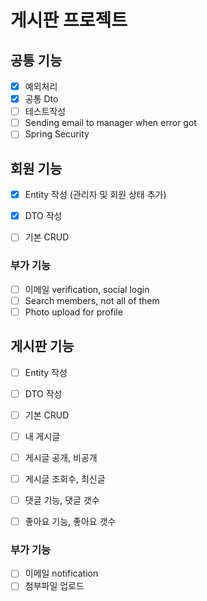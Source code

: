 # 게시판 프로젝트

## 공통 기능
- [x] 예외처리
- [x] 공통 Dto
- [ ] 테스트작성
- [ ] Sending email to manager when error got
- [ ] Spring Security

## 회원 기능
- [x] Entity 작성
  (관리자 및 회원 상태 추가)
- [x] DTO 작성
- [ ] 기본 CRUD
 

### 부가 기능
- [ ] 이메일 verification, social login
- [ ] Search members, not all of them
- [ ] Photo upload for profile

## 게시판 기능
- [ ] Entity 작성
- [ ] DTO 작성
- [ ] 기본 CRUD
- [ ] 내 게시글
- [ ] 게시글 공개, 비공개
- [ ] 게시글 조회수, 최신글
- [ ] 댓글 기능, 댓글 갯수
- [ ] 좋아요 기능, 좋아요 갯수


### 부가 기능
- [ ] 이메일 notification
- [ ] 첨부파일 업로드